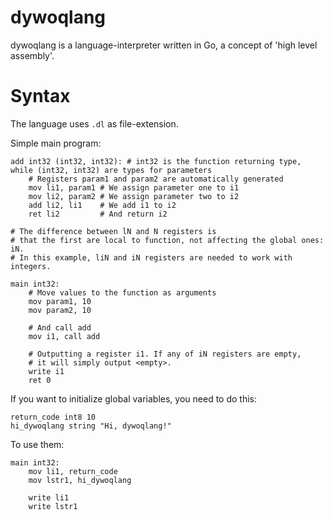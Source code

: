 # dywoqlang

dywoqlang is a language-interpreter written in Go, a concept of 'high level assembly'.

# Syntax

The language uses `.dl` as file-extension.

Simple main program:
```dl
add int32 (int32, int32): # int32 is the function returning type, while (int32, int32) are types for parameters
	# Registers param1 and param2 are automatically generated
	mov li1, param1 # We assign parameter one to i1
	mov li2, param2 # We assign parameter two to i2
	add li2, li1    # We add i1 to i2
	ret li2         # And return i2 

# The difference between lN and N registers is
# that the first are local to function, not affecting the global ones: iN. 
# In this example, liN and iN registers are needed to work with integers.

main int32:   
	# Move values to the function as arguments
	mov param1, 10
	mov param2, 10 

	# And call add
	mov i1, call add

	# Outputting a register i1. If any of iN registers are empty,
	# it will simply output <empty>. 
	write i1
	ret 0 
```

If you want to initialize global variables, you need to do this:
```dl
return_code int8 10
hi_dywoqlang string "Hi, dywoqlang!"
```

To use them:
```dl
main int32:
	mov li1, return_code
	mov lstr1, hi_dywoqlang

	write li1
	write lstr1
```
